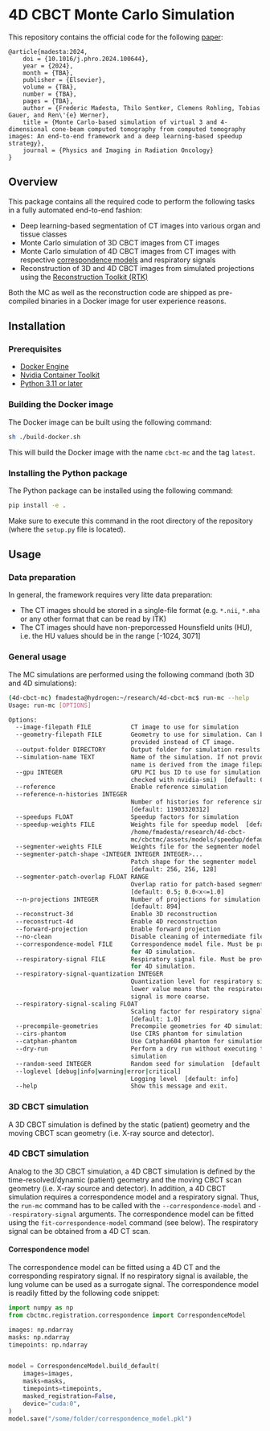 # 4D CBCT Monte Carlo Simulation
This repository contains the official code for the following [paper](https://doi.org/10.1016/j.phro.2024.100644):

```
@article{madesta:2024,
    doi = {10.1016/j.phro.2024.100644},
    year = {2024},
    month = {TBA},
    publisher = {Elsevier},
    volume = {TBA},
    number = {TBA},
    pages = {TBA},
    author = {Frederic Madesta, Thilo Sentker, Clemens Rohling, Tobias Gauer, and Ren\'{e} Werner},
    title = {Monte Carlo-based simulation of virtual 3 and 4-dimensional cone-beam computed tomography from computed tomography images: An end-to-end framework and a deep learning-based speedup strategy},
    journal = {Physics and Imaging in Radiation Oncology}
}

```
## Overview
This package contains all the required code to perform the following tasks in a fully automated end-to-end fashion:

- Deep learning-based segmentation of CT images into various organ and tissue classes
- Monte Carlo simulation of 3D CBCT images from CT images
- Monte Carlo simulation of 4D CBCT images from CT images with respective [correspondence models](https://doi.org/10.1088/0031-9155/59/5/1147) and respiratory signals
- Reconstruction of 3D and 4D CBCT images from simulated projections using the [Reconstruction Toolkit (RTK)](https://www.openrtk.org/)

Both the MC as well as the reconstruction code are shipped as pre-compiled binaries in a Docker image for user experience reasons.


## Installation
### Prerequisites
- [Docker Engine](https://docs.docker.com/engine/install/)
- [Nvidia Container Toolkit](https://docs.nvidia.com/datacenter/cloud-native/container-toolkit/latest/install-guide.html)
- [Python 3.11 or later](https://docs.conda.io/projects/miniconda/en/latest/)

### Building the Docker image
The Docker image can be built using the following command:

```bash
sh ./build-docker.sh
```
This will build the Docker image with the name `cbct-mc` and the tag `latest`.

### Installing the Python package
The Python package can be installed using the following command:

```bash
pip install -e .
```
Make sure to execute this command in the root directory of the repository (where the `setup.py` file is located).

## Usage
### Data preparation
In general, the framework requires very litte data preparation:
- The CT images should be stored in a single-file format (e.g. ```*.nii```, ```*.mha``` or any other format that can be read by ITK)
- The CT images should have non-preporcessed Hounsfield units (HU), i.e. the HU values should be in the range [-1024, 3071]


### General usage
The MC simulations are performed using the following command (both 3D and 4D simulations):

```bash
(4d-cbct-mc) fmadesta@hydrogen:~/research/4d-cbct-mc$ run-mc --help
Usage: run-mc [OPTIONS]

Options:
  --image-filepath FILE           CT image to use for simulation
  --geometry-filepath FILE        Geometry to use for simulation. Can be
                                  provided instead of CT image.
  --output-folder DIRECTORY       Output folder for simulation results
  --simulation-name TEXT          Name of the simulation. If not provided, the
                                  name is derived from the image filepath.
  --gpu INTEGER                   GPU PCI bus ID to use for simulation (can be
                                  checked with nvidia-smi)  [default: 0]
  --reference                     Enable reference simulation
  --reference-n-histories INTEGER
                                  Number of histories for reference simulation
                                  [default: 11903320312]
  --speedups FLOAT                Speedup factors for simulation
  --speedup-weights FILE          Weights file for speedup model  [default:
                                  /home/fmadesta/research/4d-cbct-
                                  mc/cbctmc/assets/models/speedup/default.pth]
  --segmenter-weights FILE        Weights file for the segmenter model
  --segmenter-patch-shape <INTEGER INTEGER INTEGER>...
                                  Patch shape for the segmenter model
                                  [default: 256, 256, 128]
  --segmenter-patch-overlap FLOAT RANGE
                                  Overlap ratio for patch-based segmentation
                                  [default: 0.5; 0.0<x<=1.0]
  --n-projections INTEGER         Number of projections for simulation
                                  [default: 894]
  --reconstruct-3d                Enable 3D reconstruction
  --reconstruct-4d                Enable 4D reconstruction
  --forward-projection            Enable forward projection
  --no-clean                      Disable cleaning of intermediate files
  --correspondence-model FILE     Correspondence model file. Must be provided
                                  for 4D simulation.
  --respiratory-signal FILE       Respiratory signal file. Must be provided
                                  for 4D simulation.
  --respiratory-signal-quantization INTEGER
                                  Quantization level for respiratory signal. A
                                  lower value means that the respiratory
                                  signal is more coarse.
  --respiratory-signal-scaling FLOAT
                                  Scaling factor for respiratory signal
                                  [default: 1.0]
  --precompile-geometries         Precompile geometries for 4D simulation
  --cirs-phantom                  Use CIRS phantom for simulation
  --catphan-phantom               Use Catphan604 phantom for simulation
  --dry-run                       Perform a dry run without executing the
                                  simulation
  --random-seed INTEGER           Random seed for simulation  [default: 42]
  --loglevel [debug|info|warning|error|critical]
                                  Logging level  [default: info]
  --help                          Show this message and exit.

```


### 3D CBCT simulation
A 3D CBCT simulation is defined by the static (patient) geometry and the moving CBCT scan geometry (i.e. X-ray source and detector).

### 4D CBCT simulation
Analog to the 3D CBCT simulation, a 4D CBCT simulation is defined by the time-resolved/dynamic (patient) geometry and the moving CBCT scan geometry (i.e. X-ray source and detector). In addition, a 4D CBCT simulation requires a correspondence model and a respiratory signal. Thus, the `run-mc` command has to be called with the `--correspondence-model` and `--respiratory-signal` arguments. The correspondence model can be fitted using the `fit-correspondence-model` command (see below). The respiratory signal can be obtained from a 4D CT scan.

#### Correspondence model
The correspondence model can be fitted using a 4D CT and the corresponding respiratory signal.
If no respiratory signal is available, the lung volume can be used as a surrogate signal.
The correspondence model is readily fitted by the following code snippet:

```python
import numpy as np
from cbctmc.registration.correspondence import CorrespondenceModel

images: np.ndarray
masks: np.ndarray
timepoints: np.ndarray


model = CorrespondenceModel.build_default(
    images=images,
    masks=masks,
    timepoints=timepoints,
    masked_registration=False,
    device="cuda:0",
)
model.save("/some/folder/correspondence_model.pkl")
```
